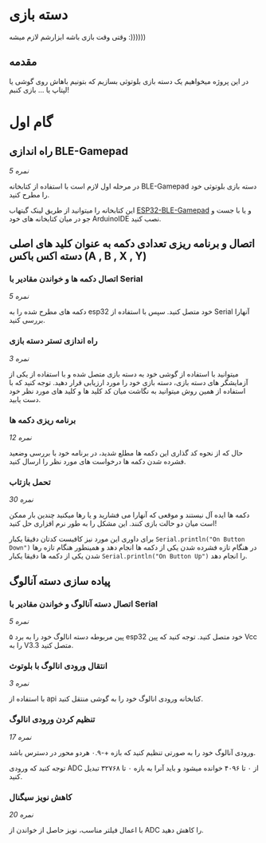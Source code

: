 # دسته بازی

وقتی وقت بازی باشه ابزارشم لازم میشه
:))))))

## مقدمه

در این پروژه میخواهیم یک دسته بازی بلوتوثی بسازیم که بتونیم باهاش روی گوشی یا لپتاپ یا
...
بازی کنبم!

# گام اول

## راه اندازی BLE-Gamepad

_5 نمره_

در مرحله اول لازم است با استفاده از کتابخانه BLE-Gamepad
دسته بازی بلوتوثی خود را مطرح کنید.

این کتابخانه را میتوانید از طریق لینک گیتهاب
[ESP32-BLE-Gamepad](https://github.com/lemmingDev/ESP32-BLE-Gamepad)
و یا با جست و جو در میان کتابخانه های خود ArduinoIDE نصب کنید.

## اتصال و برنامه ریزی تعدادی دکمه به عنوان کلید های اصلی دسته اکس باکس (A , B , X , Y)

### اتصال دکمه ها و خواندن مقادیر با Serial

_5 نمره_

دکمه های مطرح شده را به esp32 خود متصل کنید.
سپس با استفاده از Serial آنهارا بررسی کنید.

### راه اندازی تستر دسته بازی

_3 نمره_

میتوانید با استفاده از گوشی خود به دسته بازی متصل شده و با استفاده از یکی از آزمایشگر های دسته بازی،
دسته بازی خود را مورد ارزیابی قرار دهید.
توجه کنید که با استفاده از همین روش میتوانید به نگاشت میان کد کلید ها و کلید های مورد نظر خود دست یابید.

### برنامه ریزی دکمه ها

_12 نمره_

حال که از نحوه کد گذاری این دکمه ها مطلع شدید، در برنامه خود با بررسی وضعید فشرده شدن دکمه ها
درخواست های مورد نظر را ارسال کنید.

### تحمل بازتاب

_30 نمره_

دکمه ها ایده آل نیستند و موقعی که آنهارا می فشارید و یا رها میکنید چندین بار ممکن است میان دو حالت
بازی کنند.
این مشکل را به طور نرم افزاری حل کنید!

برای داوری این مورد نیز کافیست کدتان دقیقا یکبار
`Serial.println("On Button Down")`
در هنگام تازه فشرده شدن یکی از دکمه ها انجام دهد
و همینطور هنگام تازه رها شدن یکی از دکمه ها دقیقا یکبار
`Serial.println("On Button Up")`
را انجام دهد.

## پیاده سازی دسته آنالوگ

### اتصال دسته آنالوگ و خواندن مقادیر با Serial

_5 نمره_

۵ پین مربوطه دسته انالوگ خود را به برد esp32 خود متصل کنید.
توجه کنید که پین Vcc را به V3.3 متصل کنید.

### انتقال ورودی انالوگ با بلوتوث

_3 نمره_

با استفاده از api کتابخانه ورودی انالوگ خود را به گوشی منتقل کنید.

### تنظیم کردن ورودی انالوگ

_17 نمره_

ورودی آنالوگ خود را به صورتی تنظیم کنید که بازه +-۰.۹ هردو محور در دسترس باشد.

توجه کنید که ورودی ADC از ۰ تا ۴۰۹۶ خوانده میشود و باید آنرا به بازه
۰ تا ۳۲۷۶۸ تبدیل کنید.

### کاهش نویز سیگنال

_20 نمره_

با اعمال فیلتر مناسب، نویز حاصل از خواندن از ADC را کاهش دهید.
